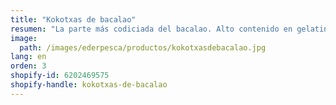 ```yaml
---
title: "Kokotxas de bacalao"
resumen: "La parte más codiciada del bacalao. Alto contenido en gelatina. Envasado:bandeja de 1 kg aprox."
image:
  path: /images/ederpesca/productos/kokotxasdebacalao.jpg
lang: en
orden: 3
shopify-id: 6202469575
shopify-handle: kokotxas-de-bacalao
---
```

